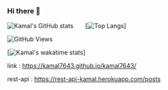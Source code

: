 ### Hi there 👋

![Kamal's GitHub stats](https://github-readme-stats.vercel.app/api?username=kamal7643&show_icons=true&theme=radical)&nbsp;&nbsp;&nbsp;&nbsp;&nbsp;&nbsp;&nbsp;[![Top Langs](https://github-readme-stats.vercel.app/api/top-langs/?username=kamal7643)]

![GitHub Views](https://komarev.com/ghpvc/?username=kamal7643)


[![Kamal's wakatime stats](https://github-readme-stats.vercel.app/api/wakatime?username=kamal7643)]


link : https://kamal7643.github.io/kamal7643/

rest-api : https://rest-api-kamal.herokuapp.com/posts
